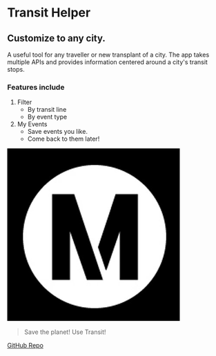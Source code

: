 # Transit Helper #

## Customize to any city. ##
A useful tool for any traveller or new transplant of a city. The app takes multiple APIs and provides information centered around a city's transit stops.

### Features include ###
1. Filter
   * By transit line
   * By event type
1. My Events
   * Save events you like.
   * Come back to them later!

![AMAZING](/images/Metro.jpg)
>Save the planet! Use Transit!

[GitHub Repo](https://github.com/elthsu/LA-Metro-Stations-Helper)
